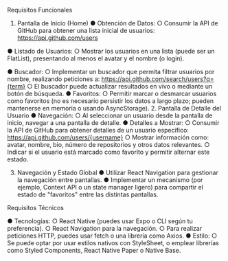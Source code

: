 Requisitos Funcionales

1. Pantalla de Inicio (Home)
   ● Obtención de Datos:
   ○ Consumir la API de GitHub para obtener una lista inicial de usuarios:
   https://api.github.com/users

● Listado de Usuarios:
○ Mostrar los usuarios en una lista (puede ser un FlatList), presentando al
menos el avatar y el nombre (o login).

● Buscador:
○ Implementar un buscador que permita filtrar usuarios por nombre, realizando
peticiones a:
https://api.github.com/search/users?q={term}
○ El buscador puede actualizar resultados en vivo o mediante un botón de
búsqueda.
● Favoritos:
○ Permitir marcar o desmarcar usuarios como favoritos (no es necesario
persistir los datos a largo plazo; pueden mantenerse en memoria o usando
AsyncStorage). 2. Pantalla de Detalle del Usuario
● Navegación:
○ Al seleccionar un usuario desde la pantalla de inicio, navegar a una pantalla
de detalle.
● Detalles a Mostrar:
○ Consumir la API de GitHub para obtener detalles de un usuario específico:
https://api.github.com/users/{username}
○ Mostrar información como: avatar, nombre, bio, número de repositorios y
otros datos relevantes.
○ Indicar si el usuario está marcado como favorito y permitir alternar este
estado.

3. Navegación y Estado Global
   ● Utilizar React Navigation para gestionar la navegación entre pantallas.
   ● Implementar un mecanismo (por ejemplo, Context API o un state manager ligero)
   para compartir el estado de "favoritos" entre las distintas pantallas.

Requisitos Técnicos

● Tecnologías:
○ React Native (puedes usar Expo o CLI según tu preferencia).
○ React Navigation para la navegación.
○ Para realizar peticiones HTTP, puedes usar fetch o una librería como Axios.
● Estilo:
○ Se puede optar por usar estilos nativos con StyleSheet, o emplear librerías
como Styled Components, React Native Paper o Native Base.
